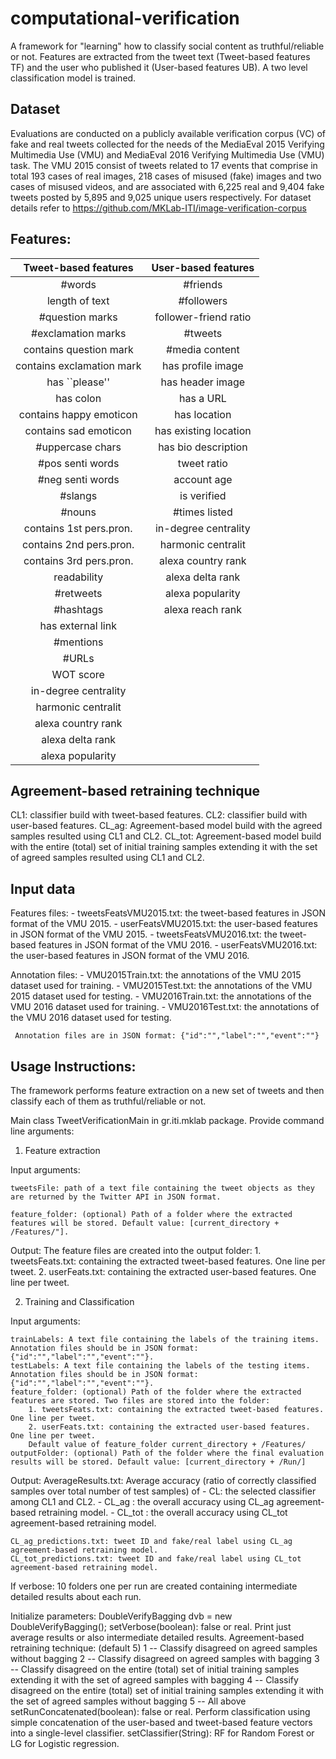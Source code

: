 computational-verification
==========================

A framework for "learning" how to classify social content as truthful/reliable or not. 
Features are extracted from the tweet text (Tweet-based features TF) and the user who published it (User-based features UB). 
A two level classification model is trained. 

Dataset
--------
Evaluations are conducted on a publicly available verification corpus (VC) of fake and real tweets collected for the needs of the MediaEval 2015 Verifying Multimedia Use (VMU) and MediaEval 2016 Verifying Multimedia Use (VMU) task. 
The VMU 2015 consist of tweets related to 17 events that comprise in total 193 cases of real images, 218 cases of misused (fake) images and two cases of misused videos, and are associated with 6,225 real
and 9,404 fake tweets posted by 5,895 and 9,025 unique users respectively. For dataset details refer to https://github.com/MKLab-ITI/image-verification-corpus

Features:
---------
| Tweet-based features | User-based features |
| :---: | :---:|
| #words |  #friends |
| length of text | #followers |
| #question marks | follower-friend ratio |
| #exclamation marks | #tweets|
| contains question mark | #media content|
| contains exclamation mark | has profile image |
| has ``please'' | has header image |
| has colon | has a URL |
| contains happy emoticon | has location|
| contains sad emoticon | has existing location|
| #uppercase chars | has bio description |
| #pos senti words |  tweet ratio |
| #neg senti words | account age |
| #slangs | is verified |
| #nouns | #times listed | WOT score |
| contains 1st pers.pron. | in-degree centrality|
| contains 2nd pers.pron. | harmonic centralit |
| contains 3rd pers.pron. | alexa country rank |
| readability | alexa delta rank | 
| #retweets | alexa popularity |
| #hashtags | alexa reach rank |
| has external link |
| #mentions |
| #URLs |
| WOT score |
| in-degree centrality |
| harmonic centralit |
| alexa country rank |
| alexa delta rank |
| alexa popularity |

Agreement-based retraining technique
------------------------------------
CL1: classifier build with tweet-based features.
CL2: classifier build with user-based features.
CL_ag: Agreement-based model build with the agreed samples resulted using CL1 and CL2.
CL_tot:  Agreement-based model build with the entire (total) set of initial training samples extending it with the set of agreed samples resulted using CL1 and CL2.

Input data
-----------
Features files:
	- tweetsFeatsVMU2015.txt: the tweet-based features in JSON format of the VMU 2015. 
	- userFeatsVMU2015.txt: the user-based features in JSON format of the VMU 2015. 
	- tweetsFeatsVMU2016.txt: the tweet-based features in JSON format of the VMU 2016. 
	- userFeatsVMU2016.txt: the user-based features in JSON format of the VMU 2016. 	
	
Annotation files:
	- VMU2015Train.txt: the annotations of the VMU 2015 dataset used for training.
	- VMU2015Test.txt: the annotations of the VMU 2015 dataset used for testing.
	- VMU2016Train.txt: the annotations of the VMU 2016 dataset used for training.
	- VMU2016Test.txt: the annotations of the VMU 2016 dataset used for testing.
	
	 Annotation files are in JSON format: {"id":"","label":"","event":""}


Usage Instructions:
------------------
The framework performs feature extraction on a new set of tweets and then classify each of them as truthful/reliable or not. 

Main class TweetVerificationMain in gr.iti.mklab package. Provide command line arguments:

1. Feature extraction

Input arguments:

	tweetsFile: path of a text file containing the tweet objects as they are returned by the Twitter API in JSON format.

	feature_folder: (optional) Path of a folder where the extracted features will be stored. Default value: [current_directory + /Features/"].
			
Output:
		The feature files are created into the output folder:
    		1. tweetsFeats.txt: containing the extracted tweet-based features. One line per tweet.
			2. userFeats.txt: containing the extracted user-based features. One line per tweet.

2. Training and Classification

Input arguments:
	
	trainLabels: A text file containing the labels of the training items. Annotation files should be in JSON format: {"id":"","label":"","event":""}.
	testLabels: A text file containing the labels of the testing items. Annotation files should be in JSON format: {"id":"","label":"","event":""}.
	feature_folder: (optional) Path of the folder where the extracted features are stored. Two files are stored into the folder:
		1. tweetsFeats.txt: containing the extracted tweet-based features. One line per tweet.
		2. userFeats.txt: containing the extracted user-based features. One line per tweet.
    	Default value of feature_folder current_directory + /Features/
	outputFolder: (optional) Path of the folder where the final evaluation results will be stored. Default value: [current_directory + /Run/]

Output: 
	AverageResults.txt: Average accuracy (ratio of correctly classified samples over total number of test samples) of 
		- CL: the selected classifier among CL1 and CL2.
		- CL_ag : the overall accuracy using CL_ag agreement-based retraining model.
		- CL_tot : the overall accuracy using CL_tot agreement-based retraining model.
	
	CL_ag_predictions.txt: tweet ID and fake/real label using CL_ag agreement-based retraining model.
	CL_tot_predictions.txt: tweet ID and fake/real label using CL_tot agreement-based retraining model.
	
If verbose:
	10 folders one per run are created containing intermediate detailed results about each run.
	
Initialize parameters:
	DoubleVerifyBagging dvb = new DoubleVerifyBagging();
	setVerbose(boolean): false or real. Print just average results or also intermediate detailed results.
	Agreement-based retraining technique: (default 5)
		1 -- Classify disagreed on agreed samples without bagging
		2 -- Classify disagreed on agreed samples with bagging
		3 -- Classify disagreed on the entire (total) set of initial training samples extending it with the set of agreed samples with bagging 
   		4 -- Classify disagreed on the entire (total) set of initial training samples extending it with the set of agreed samples without bagging 
    	5 -- All above 	
	setRunConcatenated(boolean): false or real. Perform classification using simple concatenation of the user-based and tweet-based feature vectors into a single-level classifier.
	setClassifier(String): RF for Random Forest or LG for Logistic regression.
	